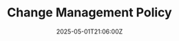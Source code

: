 ---
title: Change Management Policy
linkTitle: 'Change Management Policy '
date: '2025-05-01T21:06:00Z'
weight: 1
description: The Change Management Policy emphasizes an agile approach to managing
  changes, focusing on adaptability, stakeholder collaboration, and continuous feedback.
  It outlines a structured process for identifying, planning, and implementing changes
  while ensuring compliance and quality assurance. Regular reviews will maintain its
  relevance and effectiveness.
draft: false
ref: change-management-policy
---